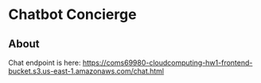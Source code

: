 # Chatbot Concierge #

## About ##

Chat endpoint is here: https://coms69980-cloudcomputing-hw1-frontend-bucket.s3.us-east-1.amazonaws.com/chat.html


